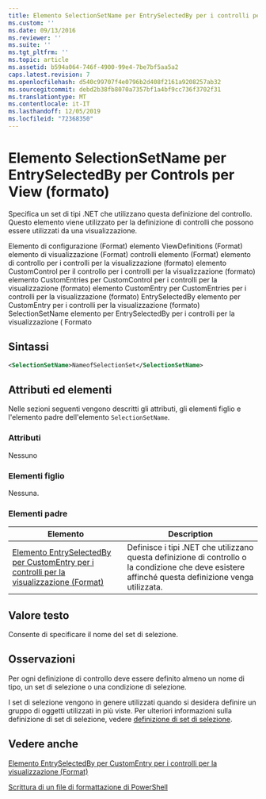 ```yaml
---
title: Elemento SelectionSetName per EntrySelectedBy per i controlli per la visualizzazione (Format) | Microsoft Docs
ms.custom: ''
ms.date: 09/13/2016
ms.reviewer: ''
ms.suite: ''
ms.tgt_pltfrm: ''
ms.topic: article
ms.assetid: b594a064-746f-4900-99e4-7be7bf5aa5a2
caps.latest.revision: 7
ms.openlocfilehash: d540c99707f4e0796b2d408f2161a9208257ab32
ms.sourcegitcommit: debd2b38fb8070a7357bf1a4bf9cc736f3702f31
ms.translationtype: MT
ms.contentlocale: it-IT
ms.lasthandoff: 12/05/2019
ms.locfileid: "72368350"
---
```

# <a name="selectionsetname-element-for-entryselectedby-for-controls-for-view-format"></a>Elemento SelectionSetName per EntrySelectedBy per Controls per View (formato)

Specifica un set di tipi .NET che utilizzano questa definizione del controllo. Questo elemento viene utilizzato per la definizione di controlli che possono essere utilizzati da una visualizzazione.

Elemento di configurazione (Format) elemento ViewDefinitions (Format) elemento di visualizzazione (Format) controlli elemento (Format) elemento di controllo per i controlli per la visualizzazione (formato) elemento CustomControl per il controllo per i controlli per la visualizzazione (formato) elemento CustomEntries per CustomControl per i controlli per la visualizzazione (formato) elemento CustomEntry per CustomEntries per i controlli per la visualizzazione (formato) EntrySelectedBy elemento per CustomEntry per i controlli per la visualizzazione (formato) SelectionSetName elemento per EntrySelectedBy per i controlli per la visualizzazione ( Formato

## <a name="syntax"></a>Sintassi

```xml
<SelectionSetName>NameofSelectionSet</SelectionSetName>

```

## <a name="attributes-and-elements"></a>Attributi ed elementi

Nelle sezioni seguenti vengono descritti gli attributi, gli elementi figlio e l'elemento padre dell'elemento `SelectionSetName`.

### <a name="attributes"></a>Attributi

Nessuno

### <a name="child-elements"></a>Elementi figlio

Nessuna.

### <a name="parent-elements"></a>Elementi padre

|Elemento|Description|
|-------------|-----------------|
|[Elemento EntrySelectedBy per CustomEntry per i controlli per la visualizzazione (Format)](./entryselectedby-element-for-customentry-for-controls-for-view-format.md)|Definisce i tipi .NET che utilizzano questa definizione di controllo o la condizione che deve esistere affinché questa definizione venga utilizzata.|

## <a name="text-value"></a>Valore testo

Consente di specificare il nome del set di selezione.

## <a name="remarks"></a>Osservazioni

Per ogni definizione di controllo deve essere definito almeno un nome di tipo, un set di selezione o una condizione di selezione.

I set di selezione vengono in genere utilizzati quando si desidera definire un gruppo di oggetti utilizzati in più viste. Per ulteriori informazioni sulla definizione di set di selezione, vedere [definizione di set di selezione](./defining-selection-sets.md).

## <a name="see-also"></a>Vedere anche

[Elemento EntrySelectedBy per CustomEntry per i controlli per la visualizzazione (Format)](./entryselectedby-element-for-customentry-for-controls-for-view-format.md)

[Scrittura di un file di formattazione di PowerShell](./writing-a-powershell-formatting-file.md)
